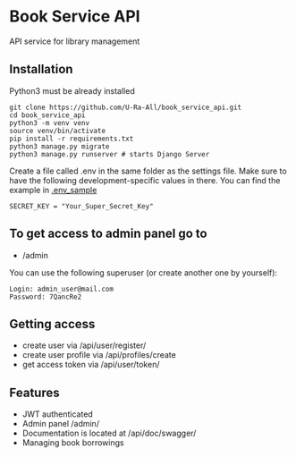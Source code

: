 # Book Service API

API service for library management

## Installation

Python3 must be already installed

```shell
git clone https://github.com/U-Ra-All/book_service_api.git
cd book_service_api
python3 -m venv venv
source venv/bin/activate
pip install -r requirements.txt
python3 manage.py migrate
python3 manage.py runserver # starts Django Server
```

Create a file called .env in the same folder as the settings file.
Make sure to have the following development-specific values in there.
You can find the example in [.env_sample](.env_sample)

```shell
SECRET_KEY = "Your_Super_Secret_Key"
```

## To get access to admin panel go to

- /admin

You can use the following superuser (or create another one by yourself):

```shell
Login: admin_user@mail.com
Password: 7QancRe2
```

## Getting access

- create user via /api/user/register/
- create user profile via /api/profiles/create
- get access token via /api/user/token/

## Features

* JWT authenticated
* Admin panel /admin/
* Documentation is located at /api/doc/swagger/
* Managing book borrowings

